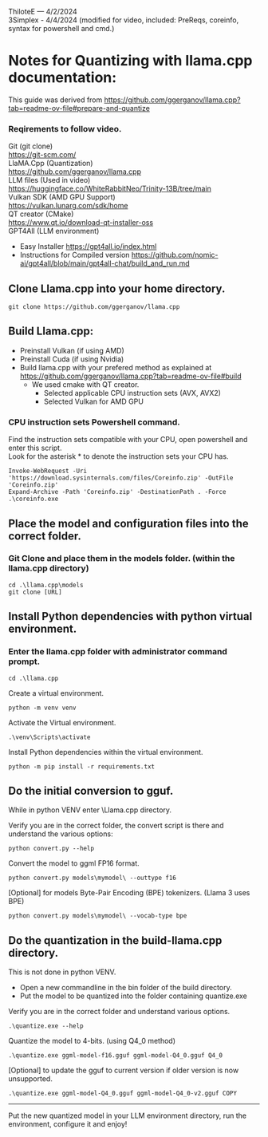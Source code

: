 ThiloteE — 4/2/2024  
3Simplex - 4/4/2024 (modified for video, included: PreReqs, coreinfo, syntax for powershell and cmd.)  
# Notes for Quantizing with llama.cpp documentation:

This guide was derived from https://github.com/ggerganov/llama.cpp?tab=readme-ov-file#prepare-and-quantize


### Reqirements to follow video.
Git (git clone)  
https://git-scm.com/  
LlaMA.Cpp (Quantization)  
https://github.com/ggerganov/llama.cpp  
LLM files (Used in video)  
https://huggingface.co/WhiteRabbitNeo/Trinity-13B/tree/main  
Vulkan SDK (AMD GPU Support)  
https://vulkan.lunarg.com/sdk/home  
QT creator (CMake)  
https://www.qt.io/download-qt-installer-oss  
GPT4All (LLM environment)  
- Easy Installer https://gpt4all.io/index.html  
- Instructions for Compiled version https://github.com/nomic-ai/gpt4all/blob/main/gpt4all-chat/build_and_run.md  

## Clone Llama.cpp into your home directory.
```
git clone https://github.com/ggerganov/llama.cpp
```

## Build Llama.cpp:  
- Preinstall Vulkan (if using AMD)
- Preinstall Cuda (if using Nvidia)
- Build llama.cpp with your prefered method as explained at https://github.com/ggerganov/llama.cpp?tab=readme-ov-file#build
	- We used cmake with QT creator.
 		- Selected applicable CPU instruction sets (AVX, AVX2)
   		- Selected Vulkan for AMD GPU
### CPU instruction sets Powershell command.
Find the instruction sets compatible with your CPU, open powershell and enter this script.  
Look for the asterisk * to denote the instruction sets your CPU has.  

	Invoke-WebRequest -Uri 'https://download.sysinternals.com/files/Coreinfo.zip' -OutFile 'Coreinfo.zip'
	Expand-Archive -Path 'Coreinfo.zip' -DestinationPath . -Force
	.\coreinfo.exe


## Place the model and configuration files into the correct folder.

### Git Clone and place them in the models folder. (within the llama.cpp directory)
	cd .\llama.cpp\models
	git clone [URL]

## Install Python dependencies with python virtual environment.
### Enter the llama.cpp folder with administrator command prompt.
	cd .\llama.cpp
	
Create a virtual environment.
```
python -m venv venv
```		
Activate the Virtual environment.
```
.\venv\Scripts\activate
```
Install Python dependencies within the virtual environment.
```
python -m pip install -r requirements.txt
```
## Do the initial conversion to gguf.
While in python VENV enter \Llama.cpp directory.

Verify you are in the correct folder, the convert script is there and understand the various options:
```
python convert.py --help
```
Convert the model to ggml FP16 format.
```
python convert.py models\mymodel\ --outtype f16
```
[Optional] for models Byte-Pair Encoding (BPE) tokenizers. (Llama 3 uses BPE)
```
python convert.py models\mymodel\ --vocab-type bpe
```
## Do the quantization in the build-llama.cpp directory.
This is not done in python VENV.
- Open a new commandline in the bin folder of the build directory.  
- Put the model to be quantized into the folder containing quantize.exe  
	
Verify you are in the correct folder and understand various options.  
```
.\quantize.exe --help
```	
Quantize the model to 4-bits. (using Q4_0 method)  
```
.\quantize.exe ggml-model-f16.gguf ggml-model-Q4_0.gguf Q4_0
```	
[Optional] to update the gguf to current version if older version is now unsupported.  
```
.\quantize.exe ggml-model-Q4_0.gguf ggml-model-Q4_0-v2.gguf COPY
```
  
---
Put the new quantized model in your LLM environment directory, run the environment, configure it and enjoy!  
